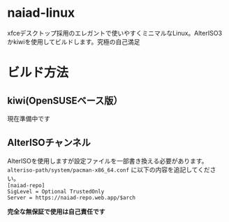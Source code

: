 # naiad-linux
xfceデスクトップ採用のエレガントで使いやすくミニマルなLinux。AlterISO3かkiwiを使用してビルドします。究極の自己満足


# ビルド方法

## kiwi(OpenSUSEベース版）
現在準備中です

## AlterISOチャンネル
AlterISOを使用しますが設定ファイルを一部書き換える必要があります。
`alteriso-path/system/pacman-x86_64.conf` に以下の内容を追記してください。 <br>
`[naiad-repo]` <br>
`SigLevel = Optional TrustedOnly` <br>
`Server = https://naiad-repo.web.app/$arch` <br>


**完全な無保証で使用は自己責任です**




